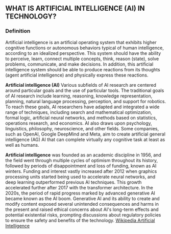 <H2>WHAT IS ARTIFICIAL INTELLIGENCE (AI) IN TECHNOLOGY?</H2>

<h3>Definition</h3>
Artificial intelligence is an artificial operating system that exhibits higher cognitive functions or autonomous behaviors typical of human intelligence, according to an idealized perspective. This system should have the ability to perceive, learn, connect multiple concepts, think, reason (state), solve problems, communicate, and make decisions. In addition, this artificial intelligence system should be able to produce reactions from its thoughts (agent artificial intelligence) and physically express these reactions.

<b>Artificial intelligence (AI)</b> Various subfields of AI research are centered around particular goals and the use of particular tools. The traditional goals of AI research include learning, reasoning, knowledge representation, planning, natural language processing, perception, and support for robotics. To reach these goals, AI researchers have adapted and integrated a wide range of techniques, including search and mathematical optimization, formal logic, artificial neural networks, and methods based on statistics, operations research, and economics. AI also draws upon psychology, linguistics, philosophy, neuroscience, and other fields. Some companies, such as OpenAI, Google DeepMind and Meta, aim to create artificial general intelligence (AG) AI that can complete virtually any cognitive task at least as well as humans.

<b>Artificial intelligence</b> was founded as an academic discipline in 1956, and the field went through multiple cycles of optimism throughout its history, followed by periods of disappointment and loss of funding, known as AI winters.  Funding and interest vastly increased after 2012 when graphics processing units started being used to accelerate neural networks, and deep learning outperformed previous AI techniques. This growth accelerated further after 2017 with the transformer architecture. In the 2020s, the period of rapid progress marked by advanced generative AI became known as the AI boom. Generative AI and its ability to create and modify content exposed several unintended consequences and harms in the present and raised ethical concerns about AI's long-term effects and potential existential risks, prompting discussions about regulatory policies to ensure the safety and benefits of the technology.
<a href="https://en.wikipedia.org/wiki/Artificial_intelligence" target="_blank">Wikipedia Artificial Intelligence</a>
